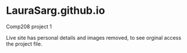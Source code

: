# LauraSarg.github.io
Comp208 project 1

Live site has personal details and images removed, to see orginal access the project file.
